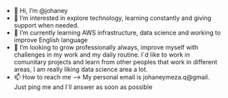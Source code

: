 - 👋 Hi, I’m @johaney
- 👀 I’m interested in explore technology, learning constantly and giving support when needed. 
- 🌱 I’m currently learning AWS infrastructure, data science and working to improve English language
- 💞️ I’m looking to grow professionally always, improve myself with challenges in my work and my daily routine. I´d like to work in comunitary projects and learn from other peoples that work in different areas, I am really liking data science area a lot.
- 📫 How to reach me --> My personal email is johaneymeza.q@gmail. Just ping me and I´ll answer as soon as possible

<!---
johaney/johaney is a ✨ special ✨ repository because its `README.md` (this file) appears on your GitHub profile.
You can click the Preview link to take a look at your changes.
--->
